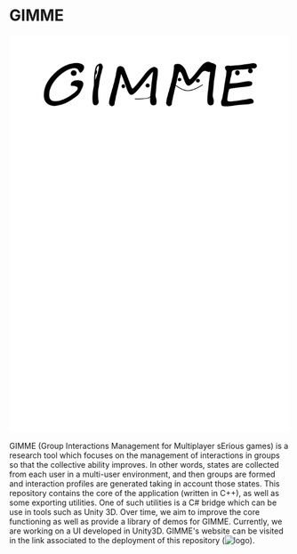 # GIMME

![logo](Images/GIMMELogo.svg)

GIMME (Group Interactions Management for Multiplayer sErious games) is a research tool which focuses on the management of 
interactions in groups so that the collective ability improves. In other words, states are collected from each user in a multi-user environment, and then groups are formed and interaction profiles are generated taking in account those states.
This repository contains the core of the application (written in C++), as well as some exporting utilities. One of such utilities is a C# bridge which can be use in tools such as Unity 3D.
Over time, we aim to improve the core functioning as well as provide a library of demos for GIMME. Currently, we are working on a UI developed in Unity3D.
GIMME's website can be visited in the link associated to the deployment of this repository (![logo](Images/logo.png)).

